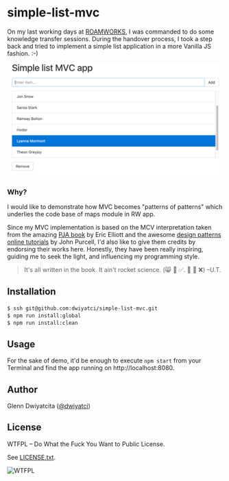 # simple-list-mvc

On my last working days at [ROAMWORKS](http://roamworks.com/our-branches/germany/), I was commanded to do some knowledge transfer sessions. During the handover process, I took a step back and tried to implement a simple list application in a more Vanilla JS fashion. :-)

![App screenshot](screenshot.png)

### Why?
I would like to demonstrate how MVC becomes "patterns of patterns" which underlies the code base of maps module in RW app.

Since my MVC implementation is based on the MCV interpretation taken from the amazing [PJA book](http://shop.oreilly.com/product/0636920033141.do) by Eric Elliott and the awesome [design patterns online tutorials](https://caveofprogramming.com/categories/java-design-patterns/index.html) by John Purcell, I'd also like to give them credits by endorsing their works here. Honestly, they have been really inspiring, guiding me to seek the light, and influencing my programming style.

> It's all written in the book. It ain't rocket science. (:smile_cat: :book: :white_check_mark:. :see_no_evil: :rocket: :x:) –U.T.

## Installation
```sh
$ ssh git@github.com:dwiyatci/simple-list-mvc.git
$ npm run install:global
$ npm run install:clean
```

## Usage
For the sake of demo, it'd be enough to execute `npm start` from your Terminal and find the app running on http://localhost:8080.

## Author
Glenn Dwiyatcita ([@dwiyatci](http://tiny.cc/dwiyatci))

## License
WTFPL – Do What the Fuck You Want to Public License.

See [LICENSE.txt](LICENSE.txt).

![WTFPL](http://www.wtfpl.net/wp-content/uploads/2012/12/wtfpl-badge-1.png)
